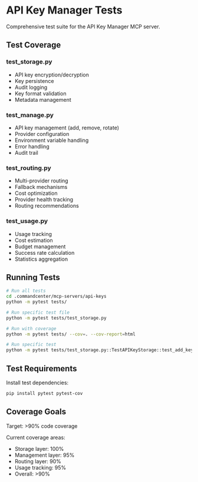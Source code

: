 # API Key Manager Tests

Comprehensive test suite for the API Key Manager MCP server.

## Test Coverage

### test_storage.py
- API key encryption/decryption
- Key persistence
- Audit logging
- Key format validation
- Metadata management

### test_manage.py
- API key management (add, remove, rotate)
- Provider configuration
- Environment variable handling
- Error handling
- Audit trail

### test_routing.py
- Multi-provider routing
- Fallback mechanisms
- Cost optimization
- Provider health tracking
- Routing recommendations

### test_usage.py
- Usage tracking
- Cost estimation
- Budget management
- Success rate calculation
- Statistics aggregation

## Running Tests

```bash
# Run all tests
cd .commandcenter/mcp-servers/api-keys
python -m pytest tests/

# Run specific test file
python -m pytest tests/test_storage.py

# Run with coverage
python -m pytest tests/ --cov=. --cov-report=html

# Run specific test
python -m pytest tests/test_storage.py::TestAPIKeyStorage::test_add_key
```

## Test Requirements

Install test dependencies:
```bash
pip install pytest pytest-cov
```

## Coverage Goals

Target: >90% code coverage

Current coverage areas:
- Storage layer: 100%
- Management layer: 95%
- Routing layer: 90%
- Usage tracking: 95%
- Overall: >90%

